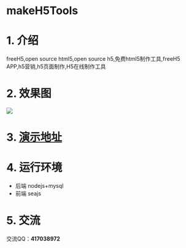 # makeH5Tools

# 1. 介绍
freeH5,open source html5,open source h5,免费html5制作工具,freeH5 APP,h5营销,h5页面制作,H5在线制作工具

# 2. 效果图

![](http://images2015.cnblogs.com/blog/381372/201612/381372-20161230150435476-1934342615.png)

# 3. [演示地址](http://react-native.cn/)

# 4. 运行环境

 - 后端 nodejs+mysql
 - 前端 seajs 

# 5. 交流

交流QQ：**417038972**

